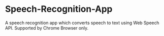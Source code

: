 # Speech-Recognition-App
A speech recognition app which converts speech to text using Web Speech API.
Supported by Chrome Browser only. 
